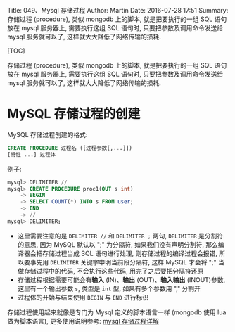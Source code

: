 Title: 049、Mysql 存储过程
Author: Martin
Date: 2016-07-28 17:51
Summary: 存储过程 (procedure), 类似 mongodb 上的脚本, 就是把要执行的一组 SQL 语句放在 mysql 服务器上, 需要执行这组 SQL 语句时, 只要把参数及调用命令发送给 mysql 服务就可以了, 这样就大大降低了网络传输的损耗.

[TOC]

存储过程 (procedure), 类似 mongodb 上的脚本, 就是把要执行的一组 SQL 语句放在 mysql 服务器上, 需要执行这组 SQL 语句时, 只要把参数及调用命令发送给 mysql 服务就可以了, 这样就大大降低了网络传输的损耗.

# MySQL 存储过程的创建
MySQL 存储过程创建的格式:

```sql
CREATE PROCEDURE 过程名 ([过程参数[,...]])
[特性 ...] 过程体
```

例子:

```sql
mysql> DELIMITER //
mysql> CREATE PROCEDURE proc1(OUT s int)
    -> BEGIN
    -> SELECT COUNT(*) INTO s FROM user;
    -> END
    -> //
mysql> DELIMITER;
```

- 这里需要注意的是 `DELIMITER //` 和 `DELIMITER ;` 两句, `DELIMITER` 是分割符的意思, 因为 MySQL 默认以 ";" 为分隔符, 如果我们没有声明分割符, 那么编译器会把存储过程当成 SQL 语句进行处理, 则存储过程的编译过程会报错, 所以要事先用 `DELIMITER` 关键字申明当前段分隔符, 这样 MySQL 才会将 ";" 当做存储过程中的代码, 不会执行这些代码, 用完了之后要把分隔符还原
- 存储过程根据需要可能会有**输入** (IN)、**输出** (OUT)、**输入输出** (INOUT)参数, 这里有一个输出参数 `s`, 类型是 `int` 型, 如果有多个参数用 "," 分割开
- 过程体的开始与结束使用 `BEGIN` 与 `END` 进行标识

存储过程使用起来就像是专门为 Mysql 定义的脚本语言一样 (mongodb 使用 lua 做为脚本语言), 更多使用说明参考: [mysql 存储过程详解](http://blog.sina.com.cn/s/blog_52d20fbf0100ofd5.html)
